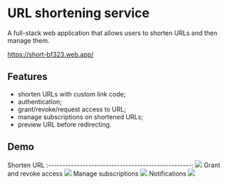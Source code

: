 # URL shortening service
A full-stack web application that allows users to shorten URLs and then manage them.

https://short-bf323.web.app/
## Features
* shorten URLs with custom link code;
* authentication;
* grant/revoke/request access to URL;
* manage subscriptions on shortened URLs;
* preview URL before redirecting.
## Demo
Shorten URL
:--------------------------------------------------:
![](https://imgur.com/LlMjCgC.png)
Grant and revoke access
![](https://imgur.com/9uz3WFp.png)
Manage subscriptions
![](https://imgur.com/HVqt3JN.png)
Notifications
![](https://imgur.com/AHUjztc.png)
